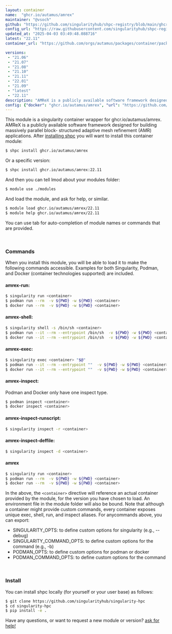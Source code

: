 ```yaml
---
layout: container
name:  "ghcr.io/autamus/amrex"
maintainer: "@vsoch"
github: "https://github.com/singularityhub/shpc-registry/blob/main/ghcr.io/autamus/amrex/container.yaml"
config_url: "https://raw.githubusercontent.com/singularityhub/shpc-registry/main/ghcr.io/autamus/amrex/container.yaml"
updated_at: "2025-04-03 03:49:48.088716"
latest: "22.11"
container_url: "https://github.com/orgs/autamus/packages/container/package/amrex"

versions:
 - "21.06"
 - "21.07"
 - "21.08"
 - "21.10"
 - "21.11"
 - "22.01"
 - "21.09"
 - "latest"
 - "22.11"
description: "AMReX is a publicly available software framework designed for building massively parallel block- structured adaptive mesh refinement (AMR) applications."
config: {"docker": "ghcr.io/autamus/amrex", "url": "https://github.com/orgs/autamus/packages/container/package/amrex", "maintainer": "@vsoch", "description": "AMReX is a publicly available software framework designed for building massively parallel block- structured adaptive mesh refinement (AMR) applications.", "latest": {"22.11": "sha256:a903a9f94fca202e8c60cfa96c0318ac6f4c6fb4dcee4a3fedf959b8f8802d3a"}, "tags": {"21.06": "sha256:b2e48c43f50f3899e53df008e2f2b260858a74e63d42918b970bd53730f07908", "21.07": "sha256:4084a79d6bd543109f0ba96797ce8955dd8e62d41a15ad292b5ce28ea7433a95", "21.08": "sha256:947d49d53818e622c10fca6277edd8c150ae914f7068673b8c50b6975404a727", "21.10": "sha256:e0d0bfefa77232674175ed0f8932a78601fa324c8d01a3347ab07f06c5d57bc5", "21.11": "sha256:a9d6a7c439daf797b9c62d64be10917697b7040d950586c8e2689837f7ef722a", "22.01": "sha256:7cb21a53bc86d27eaea42b37d58352da5d35bf621fa682459ad5699269c9eb81", "21.09": "sha256:54f5022dfacc514dcb575b5a704d05e8de67caf126d0886d46db748a9605c6e9", "latest": "sha256:a903a9f94fca202e8c60cfa96c0318ac6f4c6fb4dcee4a3fedf959b8f8802d3a", "22.11": "sha256:a903a9f94fca202e8c60cfa96c0318ac6f4c6fb4dcee4a3fedf959b8f8802d3a"}}
---
```


This module is a singularity container wrapper for ghcr.io/autamus/amrex.
AMReX is a publicly available software framework designed for building massively parallel block- structured adaptive mesh refinement (AMR) applications.
After [installing shpc](#install) you will want to install this container module:


```bash
$ shpc install ghcr.io/autamus/amrex
```

Or a specific version:

```bash
$ shpc install ghcr.io/autamus/amrex:22.11
```

And then you can tell lmod about your modules folder:

```bash
$ module use ./modules
```

And load the module, and ask for help, or similar.

```bash
$ module load ghcr.io/autamus/amrex/22.11
$ module help ghcr.io/autamus/amrex/22.11
```

You can use tab for auto-completion of module names or commands that are provided.

<br>

### Commands

When you install this module, you will be able to load it to make the following commands accessible.
Examples for both Singularity, Podman, and Docker (container technologies supported) are included.

#### amrex-run:

```bash
$ singularity run <container>
$ podman run --rm  -v ${PWD} -w ${PWD} <container>
$ docker run --rm  -v ${PWD} -w ${PWD} <container>
```

#### amrex-shell:

```bash
$ singularity shell -s /bin/sh <container>
$ podman run --it --rm --entrypoint /bin/sh  -v ${PWD} -w ${PWD} <container>
$ docker run --it --rm --entrypoint /bin/sh  -v ${PWD} -w ${PWD} <container>
```

#### amrex-exec:

```bash
$ singularity exec <container> "$@"
$ podman run --it --rm --entrypoint ""  -v ${PWD} -w ${PWD} <container> "$@"
$ docker run --it --rm --entrypoint ""  -v ${PWD} -w ${PWD} <container> "$@"
```

#### amrex-inspect:

Podman and Docker only have one inspect type.

```bash
$ podman inspect <container>
$ docker inspect <container>
```

#### amrex-inspect-runscript:

```bash
$ singularity inspect -r <container>
```

#### amrex-inspect-deffile:

```bash
$ singularity inspect -d <container>
```



#### amrex

```bash
$ singularity run <container>
$ podman run --rm  -v ${PWD} -w ${PWD} <container>
$ docker run --rm  -v ${PWD} -w ${PWD} <container>
```


In the above, the `<container>` directive will reference an actual container provided
by the module, for the version you have chosen to load. An environment file in the
module folder will also be bound. Note that although a container
might provide custom commands, every container exposes unique exec, shell, run, and
inspect aliases. For anycommands above, you can export:

 - SINGULARITY_OPTS: to define custom options for singularity (e.g., --debug)
 - SINGULARITY_COMMAND_OPTS: to define custom options for the command (e.g., -b)
 - PODMAN_OPTS: to define custom options for podman or docker
 - PODMAN_COMMAND_OPTS: to define custom options for the command

<br>

### Install

You can install shpc locally (for yourself or your user base) as follows:

```bash
$ git clone https://github.com/singularityhub/singularity-hpc
$ cd singularity-hpc
$ pip install -e .
```

Have any questions, or want to request a new module or version? [ask for help!](https://github.com/singularityhub/singularity-hpc/issues)